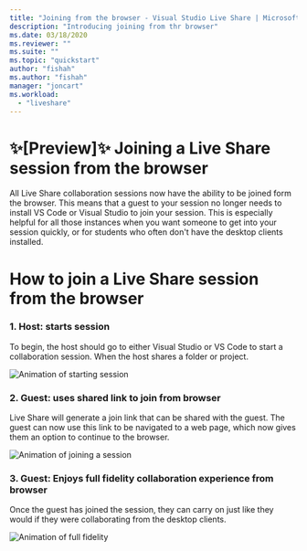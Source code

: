```yaml
---
title: "Joining from the browser - Visual Studio Live Share | Microsoft Docs"
description: "Introducing joining from thr browser"
ms.date: 03/18/2020
ms.reviewer: ""
ms.suite: ""
ms.topic: "quickstart"
author: "fishah"
ms.author: "fishah"
manager: "joncart"
ms.workload: 
  - "liveshare"
---
```


<!--
Copyright &copy; Microsoft Corporation
All rights reserved.
Creative Commons Attribution 4.0 License (International): https://creativecommons.org/licenses/by/4.0/legalcode
-->

# ✨[Preview]✨ Joining a Live Share session from the browser

All Live Share collaboration sessions now have the ability to be joined form the browser. This means that a guest to your session no longer needs to install VS Code or Visual Studio to join your session. This is especially helpful for all those instances when you want someone to get into your session quickly, or for students who often don't have the desktop clients installed.


# How to join a Live Share session from the browser 

### 1. Host: starts session 
To begin, the host should go to either Visual Studio or VS Code to start a collaboration session. When the host shares a folder or project.

![Animation of starting session](https://user-images.githubusercontent.com/51928518/76938928-b814e300-68b4-11ea-923e-cefabd4688c6.gif)

### 2. Guest: uses shared link to join from browser 
Live Share will generate a join link that can be shared with the guest. The guest can now use this link to be navigated to a web page, which now gives them an option to continue to the browser.

![Animation of joining a session](https://user-images.githubusercontent.com/51928518/76941137-b8af7880-68b8-11ea-8228-41fdf4afd3ef.gif)

### 3. Guest: Enjoys full fidelity collaboration experience from browser 
Once the guest has joined the session, they can carry on just like they would if they were collaborating from the desktop clients.

![Animation of full fidelity](https://user-images.githubusercontent.com/51928518/76942009-40e24d80-68ba-11ea-885c-6eb1069ed550.gif)

<!---
# Frequently asked questions 

##### 1. Is there an environment running in the background, that is hosting my session in the browser?
When you join a Live Share session from the browser, there is no new environment spun up. It is a serverless service. 
##### 2. Do I have to pay for the service of joining from the browser?
Joining from the browser is free, much like all of Live Share.

##### 3. How is this different from Visual Studio Online?
When you join from the browser, you only access the VS Code client from the browser during the session. Once the session ends, all the files and folders along with editor capabilities will close. To use an editor in the browser, backed with your own environment to edit your own files, you must use [Visual Studio Online.](aka.ms/vso)

##### 4. Does this work for all browsers?
Yes. This works on all browsers. 
##### 5. Is there a VS client that I can use in the browser?
We do not have this available yet. 

# Feedback and issues 
This is a preview feature, and we hope to get user feedback to improve the experience. Please fill out any feedback or issues you see on our GitHub repo [here.](https://github.com/MicrosoftDocs/live-share/issues/new?template=bug_report.md)

--->
